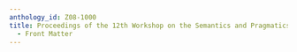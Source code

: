 ```yaml
---
anthology_id: Z08-1000
title: Proceedings of the 12th Workshop on the Semantics and Pragmatics of Dialogue
  - Front Matter
---
```

